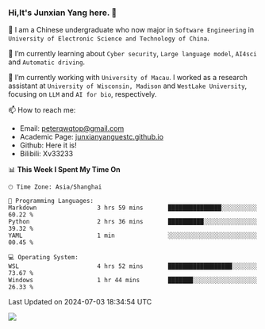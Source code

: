 ### Hi,It's Junxian Yang here. 👋

<!--
**Uestc-Young/Uestc-Young** is a ✨ _special_ ✨ repository because its `README.md` (this file) appears on your GitHub profile.

Here are some ideas to get you started:

- 🔭 I’m currently working on ...
- 🌱 I’m currently learning ...
- 👯 I’m looking to collaborate on ...
- 🤔 I’m looking for help with ...
- 💬 Ask me about ...
- 📫 How to reach me: ...
- 😄 Pronouns: ...
- ⚡ Fun fact: ...
-->
🎉 I am a Chinese undergraduate who now major in `Software Engineering` in `University of Electronic Science and Technology of China`.  
  
🌱 I’m currently learning about `Cyber security`, `Large language model`, `AI4sci` and `Automatic driving`.  

🔭 I’m currently working with `University of Macau`. I worked as a research assistant at `University of Wisconsin, Madison` and `WestLake University`, focusing on `LLM` and `AI for bio`, respectively.
  
📫 How to reach me: 
   - Email: peterqwqtop@gmail.com
   - Academic Page: [junxianyanguestc.github.io](https://junxianyanguestc.github.io/)
   - Github: Here it is!
   - Bilibili: Xv33233
     
<!--START_SECTION:waka-->
📊 **This Week I Spent My Time On** 

```text
🕑︎ Time Zone: Asia/Shanghai

💬 Programming Languages: 
Markdown                 3 hrs 59 mins       ███████████████░░░░░░░░░░   60.22 % 
Python                   2 hrs 36 mins       ██████████░░░░░░░░░░░░░░░   39.32 % 
YAML                     1 min               ░░░░░░░░░░░░░░░░░░░░░░░░░   00.45 % 

💻 Operating System: 
WSL                      4 hrs 52 mins       ██████████████████░░░░░░░   73.67 % 
Windows                  1 hr 44 mins        ███████░░░░░░░░░░░░░░░░░░   26.33 % 
```


 Last Updated on 2024-07-03 18:34:54 UTC
<!--END_SECTION:waka-->

![](https://visitor-badge.glitch.me/badge?page_id=Uestc-Young.readme)
